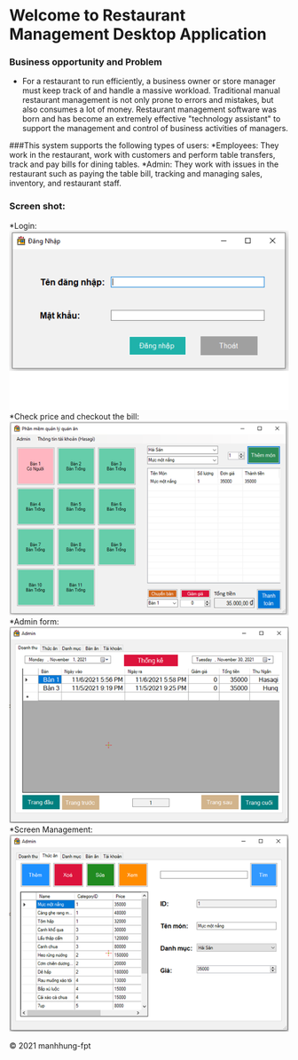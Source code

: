 # Welcome to Restaurant Management Desktop Application

### Business opportunity and Problem
* For a restaurant to run efficiently, a business owner or store manager must keep track of and handle a massive workload. Traditional manual restaurant management is not only prone to errors and mistakes, but also consumes a lot of money. Restaurant management software was born and has become an extremely effective "technology assistant" to support the management and control of business activities of managers.

###This system supports the following types of users:
*Employees: They work in the restaurant, work with customers and perform table transfers, track and pay bills for dining tables.
*Admin: They work with issues in the restaurant such as paying the table bill, tracking and managing sales, inventory, and restaurant staff.

### Screen shot:
*Login:
![Login]( https://github.com/manhhung-fpt/Restaurant-Management_PRN-Project_SE1504_Group4/blob/main/images/Untitled.png)
*Check price and checkout the bill:
![Bill]( https://github.com/manhhung-fpt/Restaurant-Management_PRN-Project_SE1504_Group4/blob/main/images/Untitled1.png)
*Admin form:
![Admin]( https://github.com/manhhung-fpt/Restaurant-Management_PRN-Project_SE1504_Group4/blob/main/images/Untitled3.png)
*Screen Management:
![Management]( https://github.com/manhhung-fpt/Restaurant-Management_PRN-Project_SE1504_Group4/blob/main/images/Untitled4.png)


© 2021 manhhung-fpt
